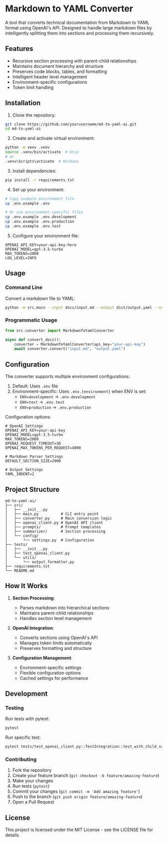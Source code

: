 # Markdown to YAML Converter

A tool that converts technical documentation from Markdown to YAML format using OpenAI's API. Designed to handle large markdown files by intelligently splitting them into sections and processing them recursively.

## Features

- Recursive section processing with parent-child relationships
- Maintains document hierarchy and structure
- Preserves code blocks, tables, and formatting
- Intelligent header level management
- Environment-specific configurations
- Token limit handling

## Installation

1. Clone the repository:
```bash
git clone https://github.com/yourusername/md-to-yaml-ai.git
cd md-to-yaml-ai
```

2. Create and activate virtual environment:
```bash
python -m venv .venv
source .venv/bin/activate  # Unix
# or
.venv\Scripts\activate  # Windows
```

3. Install dependencies:
```bash
pip install -r requirements.txt
```

4. Set up your environment:
```bash
# Copy example environment file
cp .env.example .env

# Or use environment-specific files
cp .env.example .env.development
cp .env.example .env.production
cp .env.example .env.test
```

5. Configure your environment file:
```env
OPENAI_API_KEY=your-api-key-here
OPENAI_MODEL=gpt-3.5-turbo
MAX_TOKENS=2000
LOG_LEVEL=INFO
```

## Usage

### Command Line

Convert a markdown file to YAML:
```bash
python -m src.main --input docs/input.md --output dist/output.yaml --verbose
```

### Programmatic Usage

```python
from src.converter import MarkdownToYamlConverter

async def convert_docs():
    converter = MarkdownToYamlConverter(api_key="your-api-key")
    await converter.convert("input.md", "output.yaml")
```

## Configuration

The converter supports multiple environment configurations:

1. Default: Uses `.env` file
2. Environment-specific: Uses `.env.{environment}` when ENV is set:
   - `ENV=development` → `.env.development`
   - `ENV=test` → `.env.test`
   - `ENV=production` → `.env.production`

Configuration options:
```env
# OpenAI Settings
OPENAI_API_KEY=your-api-key
OPENAI_MODEL=gpt-3.5-turbo
MAX_TOKENS=2000
OPENAI_REQUEST_TIMEOUT=30
OPENAI_MAX_TOKENS_PER_REQUEST=4000

# Markdown Parser Settings
DEFAULT_SECTION_SIZE=2000

# Output Settings
YAML_INDENT=2
```

## Project Structure

```
md-to-yaml-ai/
├── src/
│   ├── __init__.py
│   ├── main.py          # CLI entry point
│   ├── converter.py     # Main conversion logic
│   ├── openai_client.py # OpenAI API client
│   ├── prompts/         # Prompt templates
│   ├── summarizer/      # Section processing
│   └── config/         
│       └── settings.py  # Configuration
├── tests/
│   ├── __init__.py
│   ├── test_openai_client.py
│   └── utils/
│       └── output_formatter.py
├── requirements.txt
└── README.md
```

## How It Works

1. **Section Processing**:
   - Parses markdown into hierarchical sections
   - Maintains parent-child relationships
   - Handles section level management

2. **OpenAI Integration**:
   - Converts sections using OpenAI's API
   - Manages token limits automatically
   - Preserves formatting and structure

3. **Configuration Management**:
   - Environment-specific settings
   - Flexible configuration options
   - Cached settings for performance

## Development

### Testing

Run tests with pytest:
```bash
pytest
```

Run specific test:
```bash
pytest tests/test_openai_client.py::TestIntegration::test_with_child_summaries
```
### Contributing

1. Fork the repository
2. Create your feature branch (`git checkout -b feature/amazing-feature`)
3. Make your changes
4. Run tests (`pytest`)
5. Commit your changes (`git commit -m 'Add amazing feature'`)
6. Push to the branch (`git push origin feature/amazing-feature`)
7. Open a Pull Request

## License

This project is licensed under the MIT License - see the LICENSE file for details.

